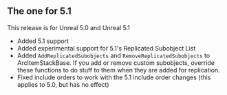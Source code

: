 ## The one for 5.1

This release is for Unreal 5.0 and Unreal 5.1

* Added 5.1 support
* Added experimental support for 5.1's Replicated Subobject List
* Added `AddReplicatedSubobjects` and `RemoveReplicatedSubobjects` to ArcItemStackBase.  If you add or remove custom subobjects, override these functions to do stuff to them when they are added for replication.
* Fixed include orders to work with the 5.1 include order changes (this applies to 5.0, but has no effect)

